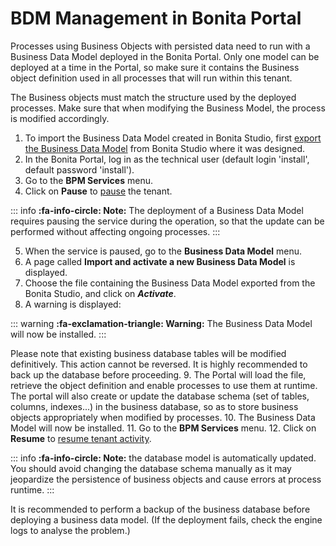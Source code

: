 # BDM Management in Bonita Portal

Processes using Business Objects with persisted data need to run with a Business Data Model deployed in the Bonita Portal.
Only one model can be deployed at a time in the Portal, so make sure it contains the Business object definition used in all processes that will run within this tenant.

The Business objects must match the structure used by the deployed processes. Make sure that when modifying the Business Model, the process is modified accordingly.

1. To import the Business Data Model created in Bonita Studio, first [export the Business Data Model](define-and-deploy-the-bdm.md) from Bonita Studio where it was designed.
2. In the Bonita Portal, log in as the technical user (default login 'install', default password 'install').
3. Go to the **BPM Services** menu.
4. Click on **Pause** to [pause](pause-and-resume-services.md) the tenant.

::: info
**:fa-info-circle: Note:** The deployment of a Business Data Model requires pausing the service during the operation, so that the update can be performed without affecting ongoing processes. 
:::

5. When the service is paused, go to the **Business Data Model** menu.
6. A page called **Import and activate a new Business Data Model** is displayed.
7. Choose the file containing the Business Data Model exported from the Bonita Studio, and click on _**Activate**_.
8. A warning is displayed:

::: warning
**:fa-exclamation-triangle: Warning:** The Business Data Model will now be installed.
:::

Please note that existing business database tables will be modified definitively. This action cannot be reversed. It is highly recommended to back up the database before proceeding.
9. The Portal will load the file, retrieve the object definition and enable processes to use them at runtime. The portal will also create or update the database schema (set of tables, columns, indexes...)
in the business database, so as to store business objects appropriately when modified by processes. 
10. The Business Data Model will now be installed.
11. Go to the **BPM Services** menu.
12. Click on **Resume** to [resume tenant activity](pause-and-resume-services.md).

::: info
**:fa-info-circle: Note:** the database model is automatically updated. You should avoid changing the database schema manually as it may jeopardize the persistence of business objects and cause errors at process runtime.
:::

It is recommended to perform a backup of the business database before deploying a business data model.
(If the deployment fails, check the engine logs to analyse the problem.)
